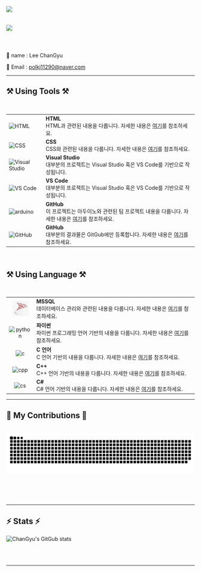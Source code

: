<img align="left" src="https://visitor-badge.laobi.icu/badge?page_id=c9yu.c9yu" />

<h1>
    <img src="https://capsule-render.vercel.app/api?type=cylinder&color=314259&height=170&section=header&text=Hi%20There!%20%20I'm%20ChanGyu&fontSize=19&fontColor=FFFFFF" />
</h1>

<br/>

<div align="left">
 
 🔭 name : Lee ChanGyu
 
 🌱 Email : polkj11290@naver.com

 <hr/>
 
<h2 align="left">⚒️ Using Tools ⚒️</h2>
<br/>
<table>
  <tr>
    <td align="center">
        <div align="left">
          <img src="https://skillicons.dev/icons?i=html" alt="HTML">
        </div>
    </td>
    <td>
      <b>HTML</b><br>
      HTML과 관련된 내용을 다룹니다. 자세한 내용은 <a href="https://github.com/c9yu/basic-aspnet-2024">여기</a>를 참조하세요.
    </td>
  </tr>
  <tr>
    <td align="center">
        <div align="left">
          <img src="https://skillicons.dev/icons?i=css" alt="CSS">
        </div>
    </td>
    <td>
      <b>CSS</b><br>
      CSS와 관련된 내용을 다룹니다. 자세한 내용은 <a href="">여기</a>를 참조하세요.
    </td>
  </tr>
  <tr>
    <td align="center">
        <div align="left">
          <img src="https://skillicons.dev/icons?i=visualstudio" alt="Visual Studio">
        </div>
    </td>
    <td>
      <b>Visual Studio</b><br>
      대부분의 프로젝트는 Visual Studio 혹은 VS Code를 기반으로 작성됩니다.
    </td>
  </tr>
  <tr>
    <td align="center">
        <div align="left">
          <img src="https://skillicons.dev/icons?i=vscode" alt="VS Code">
        </div>
    </td>
    <td>
      <b>VS Code</b><br>
      대부분의 프로젝트는 Visual Studio 혹은 VS Code를 기반으로 작성됩니다.
    </td>
  </tr>
    <tr>
    <td align="center">
        <div align="left">
          <img src="https://skillicons.dev/icons?i=arduino" alt="arduino">
        </div>
    </td>
    <td>
      <b>GitHub</b><br>
      이 프로젝트는 아두이노와 관련된 팀 프로젝트 내용을 다룹니다. 자세한 내용은 <a href="https://github.com/c9yu/Smart-Factory">여기</a>를 참조하세요.
    </td>
  </tr>
  <tr>
    <td align="center">
        <div align="left">
          <img src="https://skillicons.dev/icons?i=github" alt="GitHub">
        </div>
    </td>
    <td>
      <b>GitHub</b><br>
      대부분의 결과물은 GitGub에만 등록합니다. 자세한 내용은 <a href="https://github.com/c9yu?tab=repositories">여기</a>를 참조하세요.
    </td>
  </tr>
</table>


<br/>

<h2 align="left">⚒️ Using Language ⚒️</h2>
<br/>
<table>
  <tr>
    <td align="center">
        <img src="https://raw.githubusercontent.com/c9yu/basic-database-2024/main/imamges/db012.png" width="48" height="48" alt="MSSQL">
    </td>
    <td>
      <b>MSSQL</b><br>
      데이터베이스 관리와 관련된 내용을 다룹니다. 자세한 내용은 <a href="https://github.com/c9yu/basic-database-2024">여기</a>를 참조하세요.
    </td>
  </tr>
  <tr>
    <td align="center">
        <img src="https://skillicons.dev/icons?i=python" alt="python">
    </td>
    <td>
      <b>파이썬</b><br>
      파이썬 프로그래밍 언어 기반의 내용을 다룹니다. 자세한 내용은 <a href="https://github.com/c9yu/basic-python-2024">여기</a>를 참조하세요.
    </td>
  </tr>
  <tr>
    <td align="center">
        <img src="https://skillicons.dev/icons?i=c" alt="c">
    </td>
    <td>
      <b>C 언어</b><br>
      C 언어 기반의 내용을 다룹니다. 자세한 내용은 <a href="https://github.com/c9yu/basic-TCP-IP-2024/tree/main/rpi">여기</a>를 참조하세요.
    </td>
  </tr>
  <tr>
    <td align="center">
        <img src="https://skillicons.dev/icons?i=cpp" alt="cpp">
    </td>
    <td>
      <b>C++</b><br>
      C++ 언어 기반의 내용을 다룹니다. 자세한 내용은 <a href="https://github.com/c9yu/basic-cpp-2024">여기</a>를 참조하세요.
    </td>
  </tr>
  <tr>
    <td align="center">
        <img src="https://skillicons.dev/icons?i=cs" alt="cs">
    </td>
    <td>
      <b>C#</b><br>
      C# 언어 기반의 내용을 다룹니다. 자세한 내용은 <a href="https://github.com/c9yu/basic-csharp-2024">여기</a>를 참조하세요.
    </td>
  </tr>
</table>

<hr/>

<div align="left">
  <h2>🐍 My Contributions 🐍</h2>
  <br>
  <img src="https://raw.githubusercontent.com/Platane/snk/output/github-contribution-grid-snake.svg" />
  
  <br/><br/><br/>
</div>

<hr/>

<h2 align="left">⚡ Stats ⚡</h2>

![ChanGyu's GitGub stats](https://github-readme-stats.vercel.app/api?username=c9yu&show_icons=true&theme=transparent)

<br/><br/>

<hr/>

<br/>
